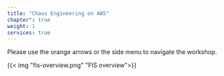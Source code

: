 ```yaml
---
title: "Chaos Engineering on AWS"
chapter": true
weight: 1
services: true
---
```


Please use the orange arrows or the side menu to navigate the workshop.

{{< img "fis-overview.png" "FIS overview">}}
